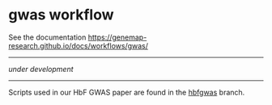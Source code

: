 # gwas workflow

See the documentation https://genemap-research.github.io/docs/workflows/gwas/

---

_under development_

---
Scripts used in our HbF GWAS paper are found in the [hbfgwas](https://github.com/GeneMAP-Research/genemapgwas/tree/hbfgwas) branch.
